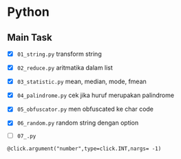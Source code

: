 # Python

## Main Task
- [x] `01_string.py` transform string
- [x] `02_reduce.py` aritmatika dalam list
- [x] `03_statistic.py` mean, median, mode, fmean
- [x] `04_palindrome.py` cek jika huruf merupakan palindrome
- [x] `05_obfuscator.py` men obfuscated ke char code
- [x] `06_random.py` random string dengan option
- [ ] `07_.py`


```
@click.argument("number",type=click.INT,nargs= -1)
```